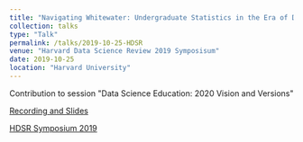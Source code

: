 ```yaml
---
title: "Navigating Whitewater: Undergraduate Statistics in the Era of Data Science"
collection: talks
type: "Talk"
permalink: /talks/2019-10-25-HDSR
venue: "Harvard Data Science Review 2019 Symposisum"
date: 2019-10-25
location: "Harvard University"
---
```


Contribution to session "Data Science Education: 2020 Vision and Versions"

[Recording and Slides](https://hdsr.mitpress.mit.edu/pub/h7kdirec/release/5)


[HDSR Symposium 2019](https://hdsr.mitpress.mit.edu/symposium)
